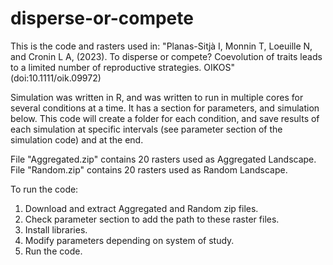 # disperse-or-compete
This is the code and rasters used in: "Planas-Sitjà I, Monnin T, Loeuille N, and Cronin L A, (2023). To disperse or compete? Coevolution of traits leads to a limited number of reproductive strategies. OIKOS" (doi:10.1111/oik.09972)

Simulation was written in R, and was written to run in multiple cores for several conditions at a time. It has a section for parameters, and simulation below.
This code will create a folder for each condition, and save results of each simulation at specific intervals (see parameter section of the simulation code) and at the end.

File "Aggregated.zip" contains 20 rasters used as Aggregated Landscape. File "Random.zip" contains 20 rasters used as Random Landscape.


To run the code:
1. Download and extract Aggregated and Random zip files. 
2. Check parameter section to add the path to these raster files.
3. Install libraries.
4. Modify parameters depending on system of study.
5. Run the code.
